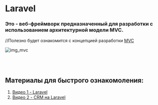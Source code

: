 # Laravel

### Это - веб-фреймворк предназначенный для разработки с использованием архитектурной модели MVC. 

//Полезно будет ознакомится с концепцией разработки [MVC](https://www.google.com/url?sa=t&rct=j&q=&esrc=s&source=web&cd=&cad=rja&uact=8&ved=2ahUKEwiYk5Dmjrr7AhUS6CoKHcVgCNwQFnoECA8QAQ&url=https%3A%2F%2Fru.wikipedia.org%2Fwiki%2FModel-View-Controller&usg=AOvVaw3U5JpCVo1K11-NrOLBDyRP)

![img_mvc](https://www.freecodecamp.org/news/content/images/2021/04/MVC3.png)

<br></br>

## Материалы для быстрого ознакомоления:

1. [Видео 1 - Laravel][id_1]
2. [Видео 2 - CRM на Laravel][id_2]

[id_1]:https://www.youtube.com/watch?v=J5t5_jkEkTU&list=PL3-0tsv0n0zYa0nNtDzq0kS-Ha6l95w3X&index=1

[id_2]:https://www.youtube.com/watch?v=o6yDD7iSJo8&list=PL3-0tsv0n0zav5yr6DOnKHrbYi4NCarD_